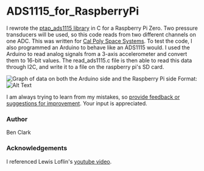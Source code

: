 # ADS1115_for_RaspberryPi
I rewrote the [ptap_ads1115 library](https://github.com/BenClark1/ptap_ads1115) in C for a Raspberry Pi Zero. Two pressure transducers will be used, so this code reads from two different channels on one ADC. This was written for [Cal Poly Space Systems](https://github.com/CalPolySpaceSystems). To test the code, I also programmed an Arduino to behave like an ADS1115 would. I used the Arduino to read analog signals from a 3-axis accelerometer and convert them to 16-bit values. The read_ads1115.c file is then able to read this data through I2C, and write it to a file on the raspberry pi's SD card.   

![Graph of data on both the Arduino side and the Raspberry Pi side](data_accuracy.png)
Format: ![Alt Text](url)

I am always trying to learn from my mistakes, so [provide feedback or suggestions for improvement](https://github.com/BenClark1/ADS1115_for_RaspberryPi/issues). Your input is appreciated.

### Author
Ben Clark

### Acknowledgements
I referenced Lewis Loflin's [youtube video](https://www.youtube.com/watch?v=OPC5lXCKp_w&feature=youtu.be).

